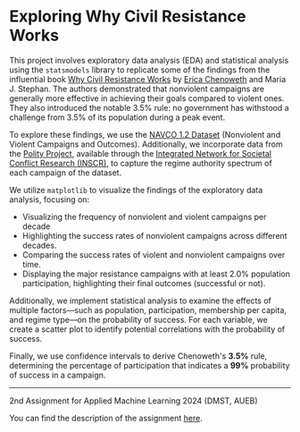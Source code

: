 # Exploring Why Civil Resistance Works
This project involves exploratory data analysis (EDA) and statistical analysis using the `statsmodels` library to replicate some of the findings from the influential book [Why Civil Resistance Works](https://www.ericachenoweth.com/research/wcrw) by [Erica Chenoweth](https://www.ericachenoweth.com/) and Maria J. Stephan. The authors demonstrated that nonviolent campaigns are generally more effective in achieving their goals compared to violent ones. They also introduced the notable 3.5% rule: no government has withstood a challenge from 3.5% of its population during a peak event.

To explore these findings, we use the [NAVCO 1.2 Dataset](https://dataverse.harvard.edu/dataset.xhtml?persistentId=doi:10.7910/DVN/0UZOTX) (Nonviolent and Violent Campaigns and Outcomes). Additionally, we incorporate data from the [Polity Project](https://www.systemicpeace.org/polityproject.html), available through the [Integrated Network for Societal Conflict Research (INSCR)](https://www.systemicpeace.org/inscrdata.html), to capture the regime authority spectrum of each campaign of the dataset.

We utilize `matplotlib` to visualize the findings of the exploratory data analysis, focusing on: 

- Visualizing the frequency of nonviolent and violent campaigns per decade
- Highlighting the success rates of nonviolent campaigns across different decades.
- Comparing the success rates of violent and nonviolent campaigns over time.
- Displaying the major resistance campaigns with at least 2.0% population participation, highlighting their final outcomes (successful or not).

Additionally, we implement statistical analysis to examine the effects of multiple factors—such as population, participation, membership per capita, and regime type—on the probability of success. For each variable, we create a scatter plot to identify potential correlations with the probability of success.

Finally, we use confidence intervals to derive Chenoweth's **3.5%** rule, determining the percentage of participation that indicates a **99%** probability of success in a campaign.

--- 

2nd Assignment for Applied Machine Learning 2024 (DMST, AUEB)

You can find the description of the assignment [here](https://github.com/cfragiadakis/Exploring-Why-Civil-Resistance-Works/blob/main/assignment_description.ipynb).
